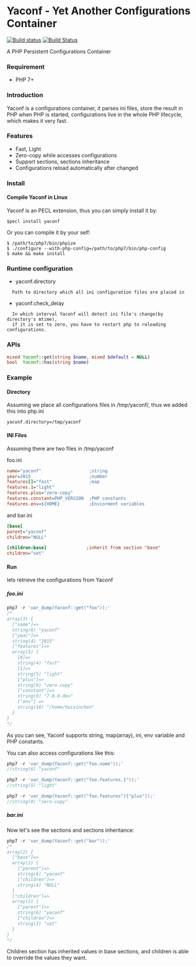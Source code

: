 # Yaconf - Yet Another Configurations Container
[![Build status](https://ci.appveyor.com/api/projects/status/hbrmch6np854b4b5/branch/master?svg=true)](https://ci.appveyor.com/project/laruence/yaconf/branch/master) [![Build Status](https://github.com/laruence/yaconf/workflows/integrate/badge.svg?branch=master)](https://github.com/laruence/yaconf/actions?query=workflow%3Aintegrate)

A PHP Persistent Configurations Container

### Requirement
- PHP 7+

### Introduction

Yaconf is a configurations container, it parses ini files, store the result in PHP when PHP is started, configurations live in the whole PHP lifecycle, which makes it very fast.

### Features
- Fast, Light
- Zero-copy while accesses configurations
- Support sections, sections inheritance
- Configurations reload automatically after changed

### Install

#### Compile Yaconf in Linux
Yaconf is an PECL extension, thus you can simply install it by:

```
$pecl install yaconf
```
Or you can compile it by your self:
```
$ /path/to/php7/bin/phpize
$ ./configure --with-php-config=/path/to/php7/bin/php-config
$ make && make install
```

### Runtime configuration

- yaconf.directory
```
  Path to directory which all ini configuration files are placed in
```
- yaconf.check_delay
```
  In which interval Yaconf will detect ini file's change(by directory's mtime),
  if it is set to zero, you have to restart php to reloading configurations.
```

### APIs

````php
mixed Yaconf::get(string $name, mixed $default = NULL)
bool  Yaconf::has(string $name)
````

### Example

#### Directory

Assuming we place all configurations files in /tmp/yaconf/, thus we added this into php.ini
```
yaconf.directory=/tmp/yaconf
````

#### INI Files

Assuming there are two files in /tmp/yaconf

foo.ini
````ini
name="yaconf"                  ;string
year=2015                      ;number
features[]="fast"              ;map
features.1="light"
features.plus="zero-copy"
features.constant=PHP_VERSION  ;PHP constants
features.env=${HOME}           ;Enviorment variables
````
and bar.ini
````ini
[base]
parent="yaconf"
children="NULL"

[children:base]               ;inherit from section "base"
children="set"
````
#### Run
lets retrieve the configurations from Yaconf

##### foo.ini
````php
php7 -r 'var_dump(Yaconf::get("foo"));'
/*
array(3) {
  ["name"]=>
  string(6) "yaconf"
  ["year"]=>
  string(4) "2015"
  ["features"]=>
  array(5) {
    [0]=>
    string(4) "fast"
    [1]=>
    string(5) "light"
    ["plus"]=>
    string(9) "zero-copy"
    ["constant"]=>
    string(9) "7.0.0-dev"
    ["env"] =>
    string(16) "/home/huixinchen"
  }
}
*/
````
As you can see, Yaconf supports string, map(array), ini, env variable and PHP constants.

You can also access configurations like this:
````php
php7 -r 'var_dump(Yaconf::get("foo.name"));'
//string(6) "yaconf"

php7 -r 'var_dump(Yaconf::get("foo.features.1"));'
//string(5) "light"

php7 -r 'var_dump(Yaconf::get("foo.features")["plus"]);'
//string(9) "zero-copy"
````

##### bar.ini
Now let's see the sections and sections inheritance:
````php
php7 -r 'var_dump(Yaconf::get("bar"));'
/*
array(2) {
  ["base"]=>
  array(2) {
    ["parent"]=>
    string(6) "yaconf"
    ["children"]=>
    string(4) "NULL"
  }
  ["children"]=>
  array(2) {
    ["parent"]=>
    string(6) "yaconf"
    ["children"]=>
    string(3) "set"
  }
}
*/
````

Children section has inherited values in base sections, and children is able to override the values they want.
